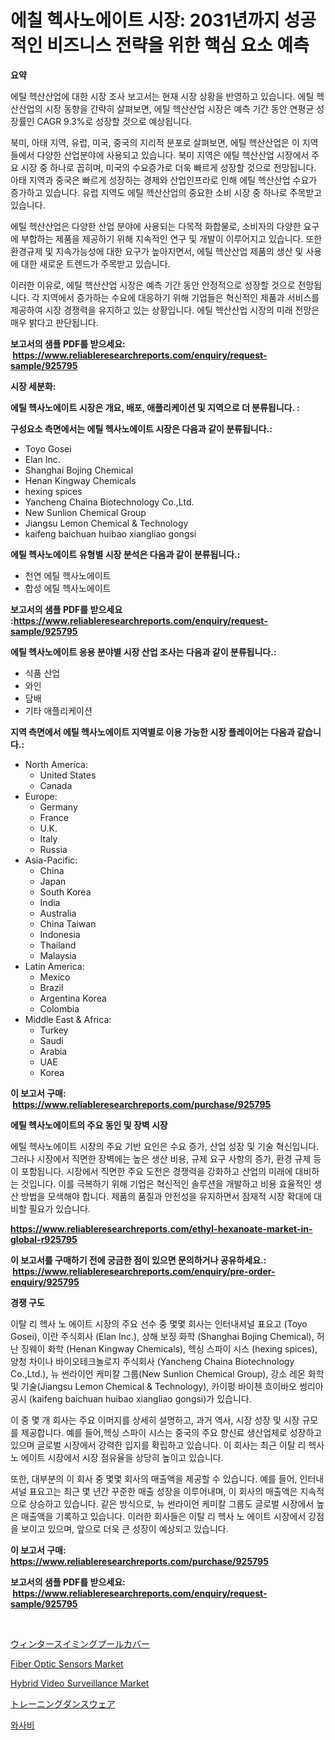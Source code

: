 <p><h1>에칠 헥사노에이트 시장: 2031년까지 성공적인 비즈니스 전략을 위한 핵심 요소 예측</h1></p><p><strong>요약</strong></p>
<p><p>에틸 헥산산업에 대한 시장 조사 보고서는 현재 시장 상황을 반영하고 있습니다. 에틸 헥산산업의 시장 동향을 간략히 살펴보면, 에틸 헥산산업 시장은 예측 기간 동안 연평균 성장률인 CAGR 9.3%로 성장할 것으로 예상됩니다. </p><p>북미, 아태 지역, 유럽, 미국, 중국의 지리적 분포로 살펴보면, 에틸 헥산산업은 이 지역들에서 다양한 산업분야에 사용되고 있습니다. 북미 지역은 에틸 헥산산업 시장에서 주요 시장 중 하나로 꼽히며, 미국의 수요증가로 더욱 빠르게 성장할 것으로 전망됩니다. 아태 지역과 중국은 빠르게 성장하는 경제와 산업인프라로 인해 에틸 헥산산업 수요가 증가하고 있습니다. 유럽 지역도 에틸 헥산산업의 중요한 소비 시장 중 하나로 주목받고 있습니다.</p><p>에틸 헥산산업은 다양한 산업 분야에 사용되는 다목적 화합물로, 소비자의 다양한 요구에 부합하는 제품을 제공하기 위해 지속적인 연구 및 개발이 이루어지고 있습니다. 또한 환경규제 및 지속가능성에 대한 요구가 높아지면서, 에틸 헥산산업 제품의 생산 및 사용에 대한 새로운 트렌드가 주목받고 있습니다.</p><p>이러한 이유로, 에틸 헥산산업 시장은 예측 기간 동안 안정적으로 성장할 것으로 전망됩니다. 각 지역에서 증가하는 수요에 대응하기 위해 기업들은 혁신적인 제품과 서비스를 제공하여 시장 경쟁력을 유지하고 있는 상황입니다. 에틸 헥산산업 시장의 미래 전망은 매우 밝다고 판단됩니다.</p></p>
<p><strong>보고서의 샘플 PDF를 받으세요: &nbsp;<a href="https://www.reliableresearchreports.com/enquiry/request-sample/925795">https://www.reliableresearchreports.com/enquiry/request-sample/925795</a></strong></p>
<p><strong>시장 세분화:</strong></p>
<p><strong> 에틸 헥사노에이트 시장은 개요, 배포, 애플리케이션 및 지역으로 더 분류됩니다. :</strong></p>
<p><strong>구성요소 측면에서는 에틸 헥사노에이트 시장은 다음과 같이 분류됩니다.:</strong></p>
<p><ul><li>Toyo Gosei</li><li>Elan Inc.</li><li>Shanghai Bojing Chemical</li><li>Henan Kingway Chemicals</li><li>hexing spices</li><li>Yancheng Chaina Biotechnology Co.,Ltd.</li><li>New Sunlion Chemical Group</li><li>Jiangsu Lemon Chemical & Technology</li><li>kaifeng baichuan huibao xiangliao gongsi</li></ul></p>
<p><strong> 에틸 헥사노에이트 유형별 시장 분석은 다음과 같이 분류됩니다.:</strong></p>
<p><ul><li>천연 에틸 헥사노에이트</li><li>합성 에틸 헥사노에이트</li></ul></p>
<p><strong>보고서의 샘플 PDF를 받으세요 :<a href="https://www.reliableresearchreports.com/enquiry/request-sample/925795">https://www.reliableresearchreports.com/enquiry/request-sample/925795</a></strong></p>
<p><strong> 에틸 헥사노에이트 응용 분야별 시장 산업 조사는 다음과 같이 분류됩니다.:</strong></p>
<p><ul><li>식품 산업</li><li>와인</li><li>담배</li><li>기타 애플리케이션</li></ul></p>
<p><strong>지역 측면에서 에틸 헥사노에이트 지역별로 이용 가능한 시장 플레이어는 다음과 같습니다.:</strong></p>
<p><ul>
    <li>
        North America:
        <ul>
            <li>United States</li>
            <li>Canada</li>
        </ul>
    </li>
    <li>
        Europe:
        <ul>
            <li>Germany</li>
            <li>France</li>
            <li>U.K.</li>
            <li>Italy</li>
            <li>Russia</li>
        </ul>
    </li>
    <li>
        Asia-Pacific:
        <ul>
            <li>China</li>
            <li>Japan</li>
            <li>South Korea</li>
            <li>India</li>
            <li>Australia</li>
            <li>China Taiwan</li>
            <li>Indonesia</li>
            <li>Thailand</li>
            <li>Malaysia</li>
        </ul>
    </li>
    <li>
        Latin America:
        <ul>
            <li>Mexico</li>
            <li>Brazil</li>
            <li>Argentina Korea</li>
            <li>Colombia</li>
        </ul>
    </li>
    <li>
        Middle East & Africa:
        <ul>
            <li>Turkey</li>
            <li>Saudi</li>
            <li>Arabia</li>
            <li>UAE</li>
            <li>Korea</li>
        </ul>
    </li>
    </ul></p>
<p><strong>이 보고서 구매: &nbsp;<a href="https://www.reliableresearchreports.com/purchase/925795">https://www.reliableresearchreports.com/purchase/925795</a></strong></p>
<p><strong>에틸 헥사노에이트의 주요 동인 및 장벽 시장</strong></p>
<p><p>에틸 헥사노에이트 시장의 주요 기반 요인은 수요 증가, 산업 성장 및 기술 혁신입니다. 그러나 시장에서 직면한 장벽에는 높은 생산 비용, 규제 요구 사항의 증가, 환경 규제 등이 포함됩니다. 시장에서 직면한 주요 도전은 경쟁력을 강화하고 산업의 미래에 대비하는 것입니다. 이를 극복하기 위해 기업은 혁신적인 솔루션을 개발하고 비용 효율적인 생산 방법을 모색해야 합니다. 제품의 품질과 안전성을 유지하면서 잠재적 시장 확대에 대비할 필요가 있습니다.</p></p>
<p><strong><a href="https://www.reliableresearchreports.com/ethyl-hexanoate-market-in-global-r925795">https://www.reliableresearchreports.com/ethyl-hexanoate-market-in-global-r925795</a></strong></p>
<p><strong>이 보고서를 구매하기 전에 궁금한 점이 있으면 문의하거나 공유하세요.: &nbsp;<a href="https://www.reliableresearchreports.com/enquiry/pre-order-enquiry/925795">https://www.reliableresearchreports.com/enquiry/pre-order-enquiry/925795</a></strong></p>
<p><strong>경쟁 구도</strong></p>
<p><p>이탈 리 헥사 노 에이트 시장의 주요 선수 중 몇몇 회사는 인터내셔널 표요고 (Toyo Gosei), 이란 주식회사 (Elan Inc.), 상해 보징 화학 (Shanghai Bojing Chemical), 허난 징웨이 화학 (Henan Kingway Chemicals), 헥싱 스파이 시스 (hexing spices), 양청 차이나 바이오테크놀로지 주식회사 (Yancheng Chaina Biotechnology Co.,Ltd.), 뉴 썬라이언 케미칼 그룹(New Sunlion Chemical Group), 강소 레몬 화학 및 기술(Jiangsu Lemon Chemical & Technology), 카이펑 바이첸 흐이바오 썽리아 공시 (kaifeng baichuan huibao xiangliao gongsi)가 있습니다.</p><p>이 중 몇 개 회사는 주요 이머지를 상세히 설명하고, 과거 역사, 시장 성장 및 시장 규모를 제공합니다. 예를 들어,헥싱 스파이 시스는 중국의 주요 향신료 생산업체로 성장하고 있으며 글로벌 시장에서 강력한 입지를 확립하고 있습니다. 이 회사는 최근 이탈 리 헥사 노 에이트 시장에서 시장 점유율을 상당히 높이고 있습니다. </p><p>또한, 대부분의 이 회사 중 몇몇 회사의 매출액을 제공할 수 있습니다. 예를 들어, 인터내셔널 표요고는 최근 몇 년간 꾸준한 매출 성장을 이루어내며, 이 회사의 매출액은 지속적으로 상승하고 있습니다. 같은 방식으로, 뉴 썬라이언 케미칼 그룹도 글로벌 시장에서 높은 매출액을 기록하고 있습니다. 이러한 회사들은 이탈 리 헥사 노 에이트 시장에서 강점을 보이고 있으며, 앞으로 더욱 큰 성장이 예상되고 있습니다.</p></p>
<p><strong>이 보고서 구매: &nbsp; <a href="https://www.reliableresearchreports.com/purchase/925795">https://www.reliableresearchreports.com/purchase/925795</a></strong></p>
<p><strong>보고서의 샘플 PDF를 받으세요: &nbsp;<a href="https://www.reliableresearchreports.com/enquiry/request-sample/925795">https://www.reliableresearchreports.com/enquiry/request-sample/925795</a></strong><strong></strong></p>
<p>&nbsp;</p>
<p><p><a href="https://medium.com/@brendancole1992/%E5%86%AC%E3%81%AE%E3%83%97%E3%83%BC%E3%83%AB%E7%94%A8%E3%82%AB%E3%83%90%E3%83%BC%E3%81%AE%E5%B8%82%E5%A0%B4%E8%AA%BF%E6%9F%BB%E3%83%AC%E3%83%9D%E3%83%BC%E3%83%88-%E3%81%9D%E3%81%AE%E6%AD%B4%E5%8F%B2%E3%81%A82024%E5%B9%B4%E3%81%8B%E3%82%892031%E5%B9%B4%E3%81%BE%E3%81%A7%E3%81%AE%E4%BA%88%E6%B8%AC-d90ab0c20b20">ウィンタースイミングプールカバー</a></p><p><a href="https://extreme-scabiosa-c81.notion.site/Fiber-Optic-Sensors-Market-Share-Evolution-and-Market-Growth-Trends-2024-2031-d9dcd749660644918537cb1cf1148c87">Fiber Optic Sensors Market</a></p><p><a href="https://github.com/eeaveuhhh/Market-Research-Report-List-2/blob/main/hybrid-video-surveillance-market.md">Hybrid Video Surveillance Market</a></p><p><a href="https://medium.com/@leonardgreene1/%E3%83%88%E3%83%AC%E3%83%BC%E3%83%8B%E3%83%B3%E3%82%B0%E3%83%80%E3%83%B3%E3%82%B9%E3%82%A6%E3%82%A7%E3%82%A2%E5%B8%82%E5%A0%B4%E3%81%AF-%E5%B8%82%E5%A0%B4%E3%82%B7%E3%82%A7%E3%82%A2-%E3%82%B5%E3%82%A4%E3%82%BA-%E3%81%9D%E3%81%97%E3%81%A62031%E5%B9%B4%E3%81%BE%E3%81%A7%E3%81%AE%E4%BA%88%E6%B8%AC%E3%81%AB%E7%84%A6%E7%82%B9%E3%82%92%E5%BD%93%E3%81%A6%E3%81%A6%E3%81%84%E3%81%BE%E3%81%99-2a8e604c1733">トレーニングダンスウェア</a></p><p><a href="https://medium.com/@jadenraynor/%EC%99%80%EC%82%AC%EB%B9%84-%EC%8B%9C%EC%9E%A5-%EC%8B%9C%EC%9E%A5-cagr-%EC%8B%9C%EC%9E%A5-%ED%8A%B8%EB%A0%8C%EB%93%9C-%EA%B7%B8%EB%A6%AC%EA%B3%A0-%EC%84%B1%EC%9E%A5-%EC%A0%84%EB%9E%B5%EC%97%90-%EB%8C%80%ED%95%9C-%ED%86%B5%EC%B0%B0%EB%A0%A5-8793cae5b225">와사비</a></p></p>